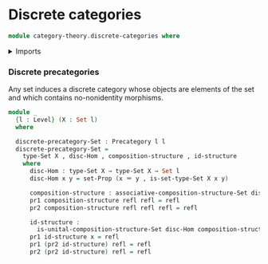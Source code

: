# Discrete categories

```agda
module category-theory.discrete-categories where
```

<details><summary>Imports</summary>

```agda
open import category-theory.precategories

open import foundation.dependent-pair-types
open import foundation.identity-types
open import foundation.sets
open import foundation.universe-levels
```

</details>

### Discrete precategories

Any set induces a discrete category whose objects are elements of the set and
which contains no-nonidentity morphisms.

```agda
module _
  {l : Level} (X : Set l)
  where

  discrete-precategory-Set : Precategory l l
  discrete-precategory-Set =
    type-Set X , disc-Hom , composition-structure , id-structure
    where
      disc-Hom : type-Set X → type-Set X → Set l
      disc-Hom x y = set-Prop (x ＝ y , is-set-type-Set X x y)

      composition-structure : associative-composition-structure-Set disc-Hom
      pr1 composition-structure refl refl = refl
      pr2 composition-structure refl refl refl = refl

      id-structure :
        is-unital-composition-structure-Set disc-Hom composition-structure
      pr1 id-structure x = refl
      pr1 (pr2 id-structure) refl = refl
      pr2 (pr2 id-structure) refl = refl
```
